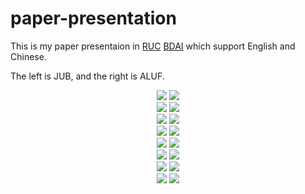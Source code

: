 # paper-presentation

This is my paper presentaion in [RUC](http://www.ruc.edu.cn) [BDAI](http://bdai.ruc.edu.cn) which support English and Chinese.

The left is JUB, and the right is ALUF.

<div align="center">
    <img src="JUB_png/JUB-1.png">
    <img src="ALUF_png/ALUF-1.png">
</div>

<div align="center">
    <img src="JUB_png/JUB-2.png">
    <img src="ALUF_png/ALUF-2.png">
</div>

<div align="center">
    <img src="JUB_png/JUB-3.png">
    <img src="ALUF_png/ALUF-3.png">
</div>

<div align="center">
    <img src="JUB_png/JUB-4.png">
    <img src="ALUF_png/ALUF-4.png">
</div>

<div align="center">
    <img src="JUB_png/JUB-5.png">
    <img src="ALUF_png/ALUF-5.png">
</div>

<div align="center">
    <img src="JUB_png/JUB-6.png">
    <img src="ALUF_png/ALUF-6.png">
</div>

<div align="center">
    <img src="JUB_png/JUB-7.png">
    <img src="ALUF_png/ALUF-7.png">
</div>

<div align="center">
    <img src="JUB_png/JUB-8.png">
    <img src="ALUF_png/ALUF-8.png">
</div>
